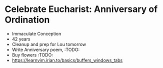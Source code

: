 # Celebrate Eucharist: Anniversary of Ordination
- Immaculate Conception
- 42 years
- Cleanup and prep for Lou tomorrow
- Write Anniversary poem, :TODO:
- Buy flowers :TODO:
- https://learnvim.irian.to/basics/buffers_windows_tabs
